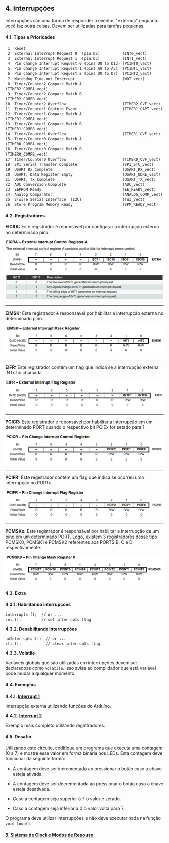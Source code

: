 ## 4. Interrupções

Interrupções são uma forma de responder a eventos "externos" enquanto você faz outra coisas. Devem ser utilizadas para tarefas pequenas.

#### 4.1. Tipos e Prioridades

```
 1  Reset 
 2  External Interrupt Request 0  (pin D2)          (INT0_vect)
 3  External Interrupt Request 1  (pin D3)          (INT1_vect)
 4  Pin Change Interrupt Request 0 (pins D8 to D13) (PCINT0_vect)
 5  Pin Change Interrupt Request 1 (pins A0 to A5)  (PCINT1_vect)
 6  Pin Change Interrupt Request 2 (pins D0 to D7)  (PCINT2_vect)
 7  Watchdog Time-out Interrupt                     (WDT_vect)
 8  Timer/Counter2 Compare Match A                  (TIMER2_COMPA_vect)
 9  Timer/Counter2 Compare Match B                  (TIMER2_COMPB_vect)
10  Timer/Counter2 Overflow                         (TIMER2_OVF_vect)
11  Timer/Counter1 Capture Event                    (TIMER1_CAPT_vect)
12  Timer/Counter1 Compare Match A                  (TIMER1_COMPA_vect)
13  Timer/Counter1 Compare Match B                  (TIMER1_COMPB_vect)
14  Timer/Counter1 Overflow                         (TIMER1_OVF_vect)
15  Timer/Counter0 Compare Match A                  (TIMER0_COMPA_vect)
16  Timer/Counter0 Compare Match B                  (TIMER0_COMPB_vect)
17  Timer/Counter0 Overflow                         (TIMER0_OVF_vect)
18  SPI Serial Transfer Complete                    (SPI_STC_vect)
19  USART Rx Complete                               (USART_RX_vect)
20  USART, Data Register Empty                      (USART_UDRE_vect)
21  USART, Tx Complete                              (USART_TX_vect)
22  ADC Conversion Complete                         (ADC_vect)
23  EEPROM Ready                                    (EE_READY_vect)
24  Analog Comparator                               (ANALOG_COMP_vect)
25  2-wire Serial Interface  (I2C)                  (TWI_vect)
26  Store Program Memory Ready                      (SPM_READY_vect)
```


#### 4.2. Registradores

**EICRA:** Este registrador é reponsável por configurar a interrupção externa no determinado pino. 

<div align="center">
    <img src="../Figuras/registradores/eicra.png" />
</div>

<div align="center">
    <img src="../Figuras/registradores/eicra-control.png" />
</div>

***

**EIMSK:** Este registrador é responsável por habilitar a interrupção externa no determinado pino.

<div align="center">
    <img src="../Figuras/registradores/eimsk.png" />
</div>

***

**EIFR:** Este registrador contém um flag que indica se a interrupção externa INTx foi chamada.

<div align="center">
    <img src="../Figuras/registradores/eifr.png" />
</div>

***

**PCICR:** Este registrador é reponsável por habilitar a interrupção em um determinado PORT quando o respectivo bit PCIEx for setado para 1.

<div align="center">
    <img src="../Figuras/registradores/pcicr.png" />
</div>

***

**PCIFR:** Este registrador contém um flag que indica se ocorreu uma interrupção no PORTx.
<div align="center">
    <img src="../Figuras/registradores/pcifr.png" />
</div>

***

**PCMSKx:** Este registrador é responsável por habilitar a interrupção de um pino  em um determinado PORT. Logo, existem 3 registradores desse tipo PCMSK0, PCMSK1 e PCMSK2 referentes aos PORTS B, C e D respectivamente.

<div align="center">
    <img src="../Figuras/registradores/pcmsk0.png" />
</div>

#### 4.3. Extra

**4.3.1. Habilitando interrupções**

```
interrupts ();  // or ...
sei ();         // set interrupts flag
```

**4.3.2. Desabilitando interrupções**

```
noInterrupts ();  // or ...
cli ();           // clear interrupts flag
```

**4.3.3. Volatile**

Variáveis globais que são utilizadas em interrupções devem ser declaradoas como ```volatile```. Isso avisa ao compildador que está variável pode mudar a qualquer momento. 

#### 4.4. Exemplos

**4.4.1. [Interrupt 1](https://www.tinkercad.com/things/bZVZxxljQNx-interrupt-1)**

Interrupção externa utilizando funções do Arduíno.

**4.4.2. [Interrupt 2](https://www.tinkercad.com/things/hDWowurXvik-interrupt-2)**

Exemplo mais completo utilzando registradores.

#### 4.5. Desafio

Utilizando este [circuito](https://www.tinkercad.com/things/j05thzlvxOd-desafio-interrupcoes), codifique um programa que executa uma contagem (0 à 7) e mostre esse valor em forma binária nos LEDs. Esta contagem deve funcionar da seguinte forma:

- A contagem deve ser incrementada ao pressionar o botão caso a chave esteja ativada.

- A contagem deve ser decrementada ao pressionar o botão caso a chave esteja desativada.

- Caso a contagem seja superior à 7 o valor é zerado.

- Caso a contagem seja inferior à 0 o valor volta para 7.

O programa deve utilizar interrupções e não deve executar nada na função ```void loop()```.

#### [5. Sistema de Clock e Modos de Repouso](05-clock.md)

